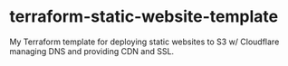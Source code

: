 # terraform-static-website-template
My Terraform template for deploying static websites to S3 w/ Cloudflare managing DNS and providing CDN and SSL.
